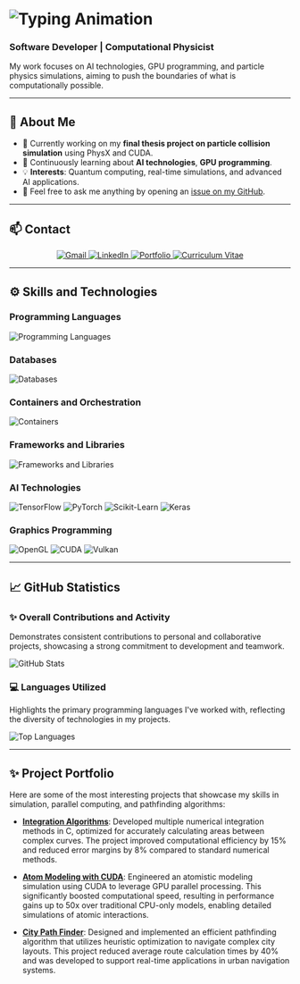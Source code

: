 # <img src="https://readme-typing-svg.herokuapp.com/?font=Righteous&size=35&center=true&vCenter=true&width=500&height=70&duration=4000&lines=Hello!+I'm+Álvaro+👋" alt="Typing Animation" />

### Software Developer | Computational Physicist

My work focuses on AI technologies, GPU programming, and particle physics simulations, aiming to push the boundaries of what is computationally possible.

---

## 🚀 About Me
- 🔭 Currently working on my **final thesis project on particle collision simulation** using PhysX and CUDA.
- 🌱 Continuously learning about **AI technologies**, **GPU programming**.
- 💡 **Interests**: Quantum computing, real-time simulations, and advanced AI applications.
- 💬 Feel free to ask me anything by opening an [issue on my GitHub](https://github.com/SashVqz/SashVqz/issues).

---

## 📫 Contact

<div align="center">
  <a href="mailto:alvaro.vazquez.1716@gmail.com">
    <img src="https://img.shields.io/badge/Gmail-EA4335?style=for-the-badge&logo=gmail&logoColor=white" alt="Gmail" />
  </a>
  <a href="https://www.linkedin.com/in/álvaro-vázquez-384956323/" target="_blank">
    <img src="https://img.shields.io/badge/LinkedIn-0A66C2?style=for-the-badge&logo=linkedin&logoColor=white" alt="LinkedIn" />
  </a>
  <a href="https://SashVqz.github.io" target="_blank">
     <img src="https://img.shields.io/badge/Portfolio-FF5722?style=for-the-badge&logo=safari&logoColor=white" alt="Portfolio" />
  </a>
  <a href="https://my_cv_url.com" target="_blank">
     <img src="https://img.shields.io/badge/Curriculum-333333?style=for-the-badge&logo=google-drive&logoColor=white" alt="Curriculum Vitae" />
  </a>
</div>

---

## ⚙️ Skills and Technologies

### Programming Languages
![Programming Languages](https://skillicons.dev/icons?i=c,cpp,cs,java,js,rust,py,r,html,css)

### Databases
![Databases](https://skillicons.dev/icons?i=mongodb,mysql,redis,cassandra)

### Containers and Orchestration
![Containers](https://skillicons.dev/icons?i=docker,kubernetes)

### Frameworks and Libraries
![Frameworks and Libraries](https://skillicons.dev/icons?i=nodejs,express,react,nextjs,bootstrap,tailwind)

### AI Technologies
![TensorFlow](https://skillicons.dev/icons?i=tensorflow)
![PyTorch](https://skillicons.dev/icons?i=pytorch)
![Scikit-Learn](https://upload.wikimedia.org/wikipedia/commons/0/05/Scikit_learn_logo_small.svg)
![Keras](https://upload.wikimedia.org/wikipedia/commons/a/ae/Keras_logo.svg)

### Graphics Programming
![OpenGL](https://upload.wikimedia.org/wikipedia/commons/2/22/OpenGL_logo.svg)
![CUDA](https://upload.wikimedia.org/wikipedia/commons/9/90/NVIDIA_logo.svg)
![Vulkan](https://upload.wikimedia.org/wikipedia/commons/9/9b/Vulkan-logo.svg)

---

## 📈 GitHub Statistics

### ✨ Overall Contributions and Activity
Demonstrates consistent contributions to personal and collaborative projects, showcasing a strong commitment to development and teamwork.

![GitHub Stats](https://github-readme-stats.vercel.app/api?username=SashVqz&count_private=true&show_icons=true&theme=react&rank_icon=github&border_radius=10)

### 💻 Languages Utilized
Highlights the primary programming languages I've worked with, reflecting the diversity of technologies in my projects.

![Top Languages](https://github-readme-stats.vercel.app/api/top-langs/?username=SashVqz&hide=HTML&langs_count=8&layout=compact&theme=react&border_radius=10)

---

## ✨ Project Portfolio

Here are some of the most interesting projects that showcase my skills in simulation, parallel computing, and pathfinding algorithms:

- [**Integration Algorithms**](https://github.com/SashVqz/IntegrationAlgorithms): Developed multiple numerical integration methods in C, optimized for accurately calculating areas between complex curves. The project improved computational efficiency by 15% and reduced error margins by 8% compared to standard numerical methods.

- [**Atom Modeling with CUDA**](https://github.com/SashVqz/AtomModelingCUDA): Engineered an atomistic modeling simulation using CUDA to leverage GPU parallel processing. This significantly boosted computational speed, resulting in performance gains up to 50x over traditional CPU-only models, enabling detailed simulations of atomic interactions.

- [**City Path Finder**](https://github.com/SashVqz/CityPathFinder): Designed and implemented an efficient pathfinding algorithm that utilizes heuristic optimization to navigate complex city layouts. This project reduced average route calculation times by 40% and was developed to support real-time applications in urban navigation systems.
